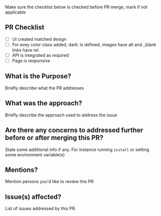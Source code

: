 Make sure the checklist below is checked before PR merge, mark if not applicable

## PR Checklist

- [ ] UI created matched design
- [ ] For evey color class added, dark: is defined, images have alt and \_blank links have rel
- [ ] API is integrated as required
- [ ] Page is responsive

## What is the Purpose?

Briefly describe what the PR addresses

## What was the approach?

Briefly describe the approach used to address the issue

## Are there any concerns to addressed further before or after merging this PR?

State some additional info if any. For instance running `install` or setting some environment variable(s)

## Mentions?

Mention persons you'd like to review this PR

## Issue(s) affected?

List of issues addressed by this PR.
